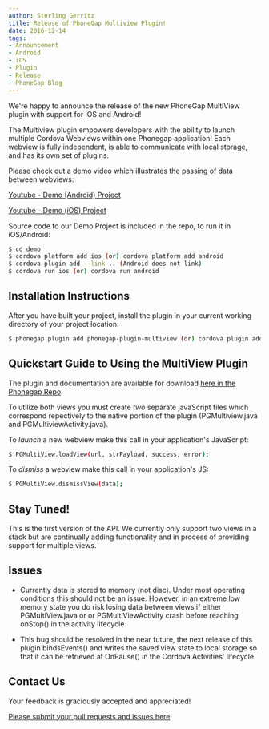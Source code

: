 ```yaml
---
author: Sterling Gerritz
title: Release of PhoneGap Multiview Plugin!
date: 2016-12-14
tags:
- Announcement
- Android
- iOS
- Plugin
- Release
- PhoneGap Blog
---
```


We're happy to announce the release of the new PhoneGap MultiView plugin with support for iOS and Android!

The Multiview plugin empowers developers with the ability to launch multiple Cordova Webviews within one Phonegap application! Each webview is fully independent, is able to communicate with local storage, and has its own set of plugins.

Please check out a demo video which illustrates the passing of data between webviews:

[Youtube - Demo (Android) Project](https://youtu.be/_ZzBA28QO4s)

[Youtube - Demo (iOS) Project](https://youtu.be/WVbxFIGBh0Y)

Source code to our Demo Project is included in the repo, to run it in iOS/Android:

```bash
$ cd demo
$ cordova platform add ios (or) cordova platform add android
$ cordova plugin add --link .. (Android does not link)
$ cordova run ios (or) cordova run android
```

## Installation Instructions

After you have built your project, install the plugin in your current working directory of your project location:

```bash
$ phonegap plugin add phonegap-plugin-multiview (or) cordova plugin add phonegap-plugin-multiview
```

## Quickstart Guide to Using the MultiView Plugin

The plugin and documentation are available for download [here in the Phonegap Repo](https://github.com/phonegap/phonegap-plugin-multiview).

To utilize both views you must create *two* separate javaScript files which correspond repectively to the native portion of the plugin (PGMultiview.java and PGMultiviewActivity.java).

To *launch* a new webview make this call in your application's JavaScript:

```bash
$ PGMultiView.loadView(url, strPayload, success, error);
```

To *dismiss* a webview make this call in your application's JS:

```bash
$ PGMultiView.dismissView(data);
```

## Stay Tuned!

This is the first version of the API.  We currently only support two views in a stack but are continually adding functionality and in process of providing support for multiple views.

## Issues

- Currently data is stored to memory (not disc).  Under most operating conditions this should not be an issue. However, in an extreme low memory state you do risk losing data between views if either PGMultiView.java or or PGMultiViewActivity crash before reaching onStop() in the activity lifecycle.

- This bug should be resolved in the near future, the next release of this plugin bindsEvents() and writes the saved view state to local storage so that it can be retrieved at OnPause() in the Cordova Activities' lifecycle.

## Contact Us

Your feedback is graciously accepted and appreciated!

[Please submit your pull requests and issues here](https://github.com/phonegap/phonegap-plugin-multiview/).
